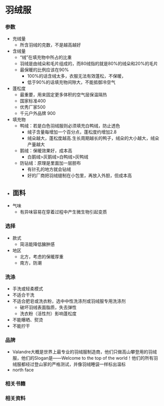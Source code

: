 羽绒服
====================

### 参数
* 充绒量
  - 所含羽绒的克数，不是越高越好
* 含绒量
  - “绒”在填充物中所占的比重
  - 羽绒是由绒朵和毛片组成的，而80绒指的就是80%的绒朵和20%的毛片
  - 最保暖的比例应该在90%
    - 100%的话含绒太多，衣服无法有效蓬松，不保暖，
    - 低于90%的话填充物间隙大，不能抵御冷空气
* 蓬松度
  - 最重要，用来固定更多体积的空气层保温隔热
  - 国家标准400
  - 优秀厂家500
  - 千元户外品牌 900
* 填充物
  - 鸭绒：若是白色羽绒服则必须填充白鸭绒，防止透色
    - 绒子含量每增加一个百分点，蓬松度约增加2.8
    - 绒朵越大，蓬松度越高.生长周期越长的鸭子，绒朵的大小越大，绒朵产量越大
  - 鹅绒：保暖效果好，成本高
    - 白鹅绒>灰鹅绒>白鸭绒>灰鸭绒
  - 防钻绒：原理是里面加一层胆布
    - 有针孔的地方就会钻绒
    - 好的厂商把羽绒缝制在小包里，再放入外胆，但成本高
* 面料
  - 
* 气味
  - 有异味容易在穿着过程中产生微生物引起变质

### 选择
* 款式
  - 简洁能降低臃肿感
* 地区
  - 北方，考虑的保暖厚重
  - 南方，防潮

### 洗涤
* 手洗或轻柔模式
* 不适合干洗
* 不适合肥皂或洗衣粉，选中中性洗涤剂或羽绒服专用洗涤剂
  - 破坏羽绒表面脂质，失去弹性
  - 洗衣粉（活性剂）影响蓬松度
* 不能曝晒、熨烫
* 不能拧干

### 品牌
* Valandre大概是世界上最专业的羽绒服制造商，他们只做高山攀登用的羽绒服，他们的Slogan是——Welcome to the top of the world！他们的所有羽绒服都经过登山家的严格测试，并像羽绒睡袋一样标出温标
* north face





### 相关书籍


### 相关资料


